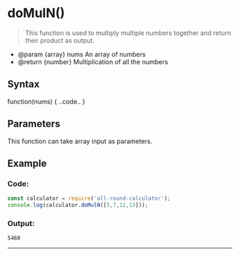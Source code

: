 # doMulN()

> This function is used to multiply multiple numbers together and return their product as output.

- @param {array} nums An array of numbers
- @return {number} Multiplication of all the numbers
## Syntax

function(nums) { ..code.. }

## Parameters

This function can take array input as parameters. 

## Example

### Code:
```js
const calculator = require('all-round-calculator');
console.log(calculator.doMulN([5,7,12,13]));
```

### Output:
```bash
5460
```

---

